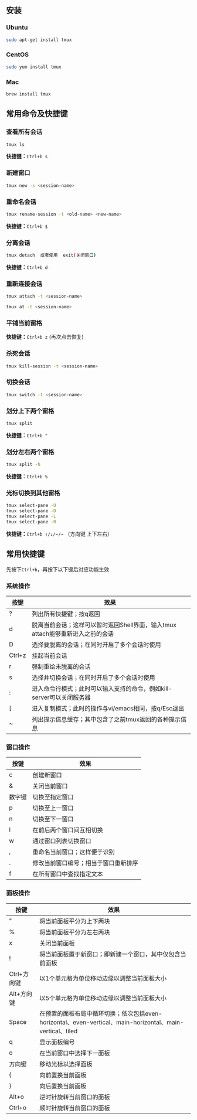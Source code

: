 ## 安装

### Ubuntu

```bash
sudo apt-get install tmux
```

 ### CentOS
```bash
sudo yum install tmux
```

### Mac
```bash
brew install tmux
```



## 常用命令及快捷键

### 查看所有会话

```bash
tmux ls
```

**快捷键：**`Ctrl+b s`

### 新建窗口

```bash
tmux new -s <session-name>
```

### 重命名会话

```bash
tmux rename-session -t <old-name> <new-name>
```

**快捷键：**`Ctrl+b $`

### 分离会话

```bash
tmux detach  或者使用  exit(关闭窗口)
```

**快捷键：**`Ctrl+b d`

### 重新连接会话

```bash
tmux attach -t <session-name>
```

```bash
tmux at -t <session-name>
```

### 平铺当前窗格

**快捷键：**`Ctrl+b z` (再次点击恢复)

### 杀死会话

```bash
tmux kill-session -t <session-name>
```

### 切换会话

```bash
tmux switch -t <session-name>
```

### 划分上下两个窗格

```bash
tmux split
```

**快捷键：**`Ctrl+b "`

### 划分左右两个窗格

```bash
tmux split -h
```

**快捷键：**`Ctrl+b %`

### 光标切换到其他窗格

```bash
tmux select-pane -U
tmux select-pane -D
tmux select-pane -L
tmux select-pane -R
```

**快捷键：**`Ctrl+b ↑/↓/←/→` （方向键 上下左右）



## 常用快捷键

先按下`Ctrl+b`，再按下以下键后对应功能生效

### 系统操作

| 按键   | 效果                                                         |
| ------ | ------------------------------------------------------------ |
| ?      | 列出所有快捷键；按q返回                                      |
| d      | 脱离当前会话；这样可以暂时返回Shell界面，输入tmux attach能够重新进入之前的会话 |
| D      | 选择要脱离的会话；在同时开启了多个会话时使用                 |
| Ctrl+z | 挂起当前会话                                                 |
| r      | 强制重绘未脱离的会话                                         |
| s      | 选择并切换会话；在同时开启了多个会话时使用                   |
| :      | 进入命令行模式；此时可以输入支持的命令，例如kill-server可以关闭服务器 |
| [      | 进入复制模式；此时的操作与vi/emacs相同，按q/Esc退出          |
| ~      | 列出提示信息缓存；其中包含了之前tmux返回的各种提示信息       |

### 窗口操作

| 按键   | 效果                                 |
| ------ | ------------------------------------ |
| c      | 创建新窗口                           |
| &      | 关闭当前窗口                         |
| 数字键 | 切换至指定窗口                       |
| p      | 切换至上一窗口                       |
| n      | 切换至下一窗口                       |
| l      | 在前后两个窗口间互相切换             |
| w      | 通过窗口列表切换窗口                 |
| ,      | 重命名当前窗口；这样便于识别         |
| .      | 修改当前窗口编号；相当于窗口重新排序 |
| f      | 在所有窗口中查找指定文本             |

### 面板操作

| 按键        | 效果                                                         |
| ----------- | ------------------------------------------------------------ |
| ”           | 将当前面板平分为上下两块                                     |
| %           | 将当前面板平分为左右两块                                     |
| x           | 关闭当前面板                                                 |
| !           | 将当前面板置于新窗口；即新建一个窗口，其中仅包含当前面板     |
| Ctrl+方向键 | 以1个单元格为单位移动边缘以调整当前面板大小                  |
| Alt+方向键  | 以5个单元格为单位移动边缘以调整当前面板大小                  |
| Space       | 在预置的面板布局中循环切换；依次包括even-horizontal、even-vertical、main-horizontal、main-vertical、tiled |
| q           | 显示面板编号                                                 |
| o           | 在当前窗口中选择下一面板                                     |
| 方向键      | 移动光标以选择面板                                           |
| {           | 向前置换当前面板                                             |
| }           | 向后置换当前面板                                             |
| Alt+o       | 逆时针旋转当前窗口的面板                                     |
| Ctrl+o      | 顺时针旋转当前窗口的面板                                     |